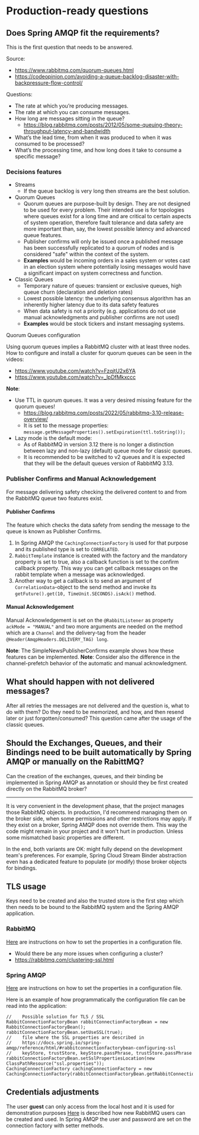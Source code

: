 # Production-ready questions

## Does Spring AMQP fit the requirements?

This is the first question that needs to be answered.

Source:
* https://www.rabbitmq.com/quorum-queues.html
* https://codeopinion.com/avoiding-a-queue-backlog-disaster-with-backpressure-flow-control/

Questions:
 * The rate at which you’re producing messages. 
 * The rate at which you can consume messages. 
 * How long are messages sitting in the queue?
   * https://blog.rabbitmq.com/posts/2012/05/some-queuing-theory-throughput-latency-and-bandwidth 
 * What’s the lead time, from when it was produced to when it was consumed to be processed? 
 * What’s the processing time, and how long does it take to consume a specific message?

### Decisions features

* Streams
  * If the queue backlog is very long then streams are the best solution.
* Quorum Queues
  * Quorum queues are purpose-built by design. They are not designed to be used for every problem. Their intended use is for topologies where queues exist for a long time and are critical to certain aspects of system operation, therefore fault tolerance and data safety are more important than, say, the lowest possible latency and advanced queue features.
  * Publisher confirms will only be issued once a published message has been successfully replicated to a quorum of nodes and is considered "safe" within the context of the system.
  * **Examples** would be incoming orders in a sales system or votes cast in an election system where potentially losing messages would have a significant impact on system correctness and function.
* Classic Queues
  * Temporary nature of queues: transient or exclusive queues, high queue churn (declaration and deletion rates)
  * Lowest possible latency: the underlying consensus algorithm has an inherently higher latency due to its data safety features
  * When data safety is not a priority (e.g. applications do not use manual acknowledgments and publisher confirms are not used)
  * **Examples** would be stock tickers and instant messaging systems.

Quorum Queues configuration

Using quorum queues implies a RabbitMQ cluster with at least three nodes. How to configure and install a cluster for quorum queues can be seen in the videos:
* https://www.youtube.com/watch?v=FzqjtU2x6YA
* https://www.youtube.com/watch?v=_lpDfMkxccc

**Note**: 
  * Use TTL in quorum queues. It was a very desired missing feature for the quorum queues! 
    * https://blog.rabbitmq.com/posts/2022/05/rabbitmq-3.10-release-overview/
    * It is set to the message properties: `message.getMessageProperties().setExpiration(ttl.toString());`
  * Lazy mode is the default mode:
    * As of RabbitMQ in version 3.12 there is no longer a distinction between lazy and non-lazy (default) queue mode for classic queues.
    * It is recommended to be switched to v2 queues and it is expected that they will be the default queues version of RabbitMQ 3.13.

### Publisher Confirms and Manual Acknowledgement

For message delivering safety checking the delivered content to and from the RabbitMQ queue two features exist.

#### Publisher Confirms

The feature which checks the data safety from sending the message to the queue is known as Publisher Confirms. 
1. In Spring AMQP the `CachingConnectionFactory` is used for that purpose and its published type is set to `CORRELATED`.
2. `RabbitTemplate` instance is created with the factory and the mandatory property is set to true, also a callback function is set to the confirm callback property. This way you can get callback messages on the rabbit template when a message was acknowledged.
3. Another way to get a callback is to send an argument of `CorrelationData`-object to the send method and invoke its `getFuture().get(10, TimeUnit.SECONDS).isAck()` method.

#### Manual Acknowledgement

Manual Acknowledgement is set on the `@RabbitListener` as property `ackMode = "MANUAL"` and two more arguments are needed on the method which are a `Channel` and the delivery-tag from the header `@Header(AmqpHeaders.DELIVERY_TAG) long`.

**Note**: The SimpleNewsPublisherConfirms example shows how these features can be implemented.
**Note**: Consider also the difference in the channel-prefetch behavior of the automatic and manual acknowledgment.

## What should happen with not delivered messages?

After all retries the messages are not delivered and the question is, what to do with them? Do they need to be memorized, and how, and then resend later or just forgotten/consumed? This question came after the usage of the classic queues.

## Should the Exchanges, Queues, and their Bindings need to be built automatically by Spring AMQP or manually on the RabittMQ?

Can the creation of the exchanges, queues, and their binding be implemented in Spring AMQP as annotation or should they be first created directly on the RabbitMQ broker?

***

It is very convenient in the development phase, that the project manages those RabbitMQ objects.
In production, I'd recommend managing them on the broker side, when some permissions and other restrictions may apply.
If they exist on a broker, Spring AMQP does not override them.
This way the code might remain in your project and it won't hurt in production.
Unless some mismatched basic properties are different.

In the end, both variants are OK: might fully depend on the development team's preferences.
For example, Spring Cloud Stream Binder abstraction even has a dedicated feature to populate (or modify) those broker objects for bindings.


## TLS usage

Keys need to be created and also the trusted store is the first step which then needs to be bound to the RabbitMQ system and the Spring AMQP application.

### RabbitMQ

[Here](https://www.rabbitmq.com/ssl.html) are instructions on how to set the properties in a configuration file.
* Would there be any more issues when configuring a cluster?
* https://rabbitmq.com/clustering-ssl.html

### Spring AMQP

[Here](https://docs.spring.io/spring-amqp/reference/html/#rabbitconnectionfactorybean-configuring-ssl) are instructions on how to set the properties in a configuration file.

Here is an example of how programmatically the configuration file can be read into the application:
```
//    Possible solution for TLS / SSL
RabbitConnectionFactoryBean rabbitConnectionFactoryBean = new RabbitConnectionFactoryBean();
rabbitConnectionFactoryBean.setUseSSL(true);
//    file where the SSL properties are described in
//    https://docs.spring.io/spring-amqp/reference/html/#rabbitconnectionfactorybean-configuring-ssl
//    keyStore, trustStore, keyStore.passPhrase, trustStore.passPhrase
rabbitConnectionFactoryBean.setSslPropertiesLocation(new ClassPathResource("ssl.properties"));
CachingConnectionFactory cachingConnectionFactory = new CachingConnectionFactory(rabbitConnectionFactoryBean.getRabbitConnectionFactory());
```

## Credentials adjustments

The user **guest** can only access from the local host and it is used for demonstration purposes
[Here](https://www.rabbitmq.com/access-control.html
) is described how new RabbitMQ users can be created and used.
In Spring AMQP the user and password are set on the connection factory with setter methods.
